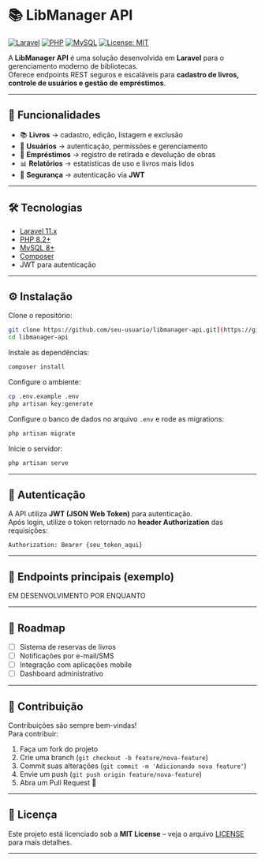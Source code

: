 # 📚 LibManager API

[![Laravel](https://img.shields.io/badge/Laravel-11.x-red?style=for-the-badge&logo=laravel)](https://laravel.com/)
[![PHP](https://img.shields.io/badge/PHP-8.2+-blue?style=for-the-badge&logo=php)](https://www.php.net/)
[![MySQL](https://img.shields.io/badge/MySQL-8+-orange?style=for-the-badge&logo=mysql)](https://www.mysql.com/)
[![License: MIT](https://img.shields.io/badge/License-MIT-green?style=for-the-badge)](LICENSE)

A **LibManager API** é uma solução desenvolvida em **Laravel** para o gerenciamento moderno de bibliotecas.  
Oferece endpoints REST seguros e escaláveis para **cadastro de livros, controle de usuários e gestão de empréstimos**.  

---

## 🚀 Funcionalidades
- 📚 **Livros** → cadastro, edição, listagem e exclusão  
- 👥 **Usuários** → autenticação, permissões e gerenciamento  
- 🔄 **Empréstimos** → registro de retirada e devolução de obras  
- 📊 **Relatórios** → estatísticas de uso e livros mais lidos  
- 🔐 **Segurança** → autenticação via **JWT**  

---

## 🛠️ Tecnologias
- [Laravel 11.x](https://laravel.com/)  
- [PHP 8.2+](https://www.php.net/)  
- [MySQL 8+](https://www.mysql.com/)  
- [Composer](https://getcomposer.org/)  
- JWT para autenticação  

---

## ⚙️ Instalação

Clone o repositório:
```bash
git clone https://github.com/seu-usuario/libmanager-api.git](https://github.com/FeJoestar18/API-LibManager.git
cd libmanager-api
```

Instale as dependências:
```bash
composer install
```

Configure o ambiente:
```bash
cp .env.example .env
php artisan key:generate
```

Configure o banco de dados no arquivo `.env` e rode as migrations:
```bash
php artisan migrate
```

Inicie o servidor:
```bash
php artisan serve
```

---

## 🔑 Autenticação
A API utiliza **JWT (JSON Web Token)** para autenticação.  
Após login, utilize o token retornado no **header Authorization** das requisições:

```http
Authorization: Bearer {seu_token_aqui}
```

---

## 📌 Endpoints principais (exemplo)

EM DESENVOLVIMENTO POR ENQUANTO

---

## 📅 Roadmap
- [ ] Sistema de reservas de livros  
- [ ] Notificações por e-mail/SMS  
- [ ] Integração com aplicações mobile  
- [ ] Dashboard administrativo  

---

## 🤝 Contribuição
Contribuições são sempre bem-vindas!  
Para contribuir:
1. Faça um fork do projeto  
2. Crie uma branch (`git checkout -b feature/nova-feature`)  
3. Commit suas alterações (`git commit -m 'Adicionando nova feature'`)  
4. Envie um push (`git push origin feature/nova-feature`)  
5. Abra um Pull Request 🎉  

---

## 📄 Licença
Este projeto está licenciado sob a **MIT License** – veja o arquivo [LICENSE](LICENSE) para mais detalhes.  

---
